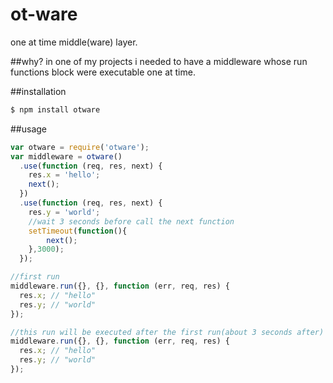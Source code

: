 # ot-ware
one at time middle(ware) layer.

##why?
in one of my projects i needed to have a middleware whose run functions block were executable one at time.

##installation
```bash
$ npm install otware
```

##usage
```javascript
var otware = require('otware');
var middleware = otware()
  .use(function (req, res, next) {
    res.x = 'hello';
    next();
  })
  .use(function (req, res, next) {
    res.y = 'world';
	//wait 3 seconds before call the next function
	setTimeout(function(){
		next();
	},3000);
  });

//first run
middleware.run({}, {}, function (err, req, res) {
  res.x; // "hello"
  res.y; // "world"
});

//this run will be executed after the first run(about 3 seconds after)
middleware.run({}, {}, function (err, req, res) {
  res.x; // "hello"
  res.y; // "world"
});
```


